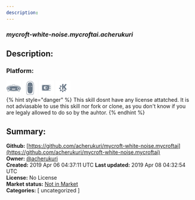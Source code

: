 ```yaml
---
description: 
---
```


### _mycroft-white-noise.mycroftai.acherukuri_  
## Description:  
  
  
  
### Platform:  
 ![Mark I](../.gitbook/assets/mark-1-icon.png)  ![Mark II](../.gitbook/assets/mark-2-icon.png)  ![Picroft](../.gitbook/assets/picroft-icon.png)  ![plasmoid](../.gitbook/assets/kde.png)   
{% hint style="danger" %}
This skill dosnt have any license attatched. It is not adviasable to use this skill nor fork or clone, as you don't know if you are legaly allowed to do so by the auhtor.
{% endhint %}
  
## Summary:  
**Github:** [https://github.com/acherukuri/mycroft-white-noise.mycroftai](https://github.com/acherukuri/mycroft-white-noise.mycroftai)  
**Owner:** [@acherukuri](https://github.com/acherukuri)  
**Created:** 2019 Apr 06 04:37:11 UTC  **Last updated:** 2019 Apr 08 04:32:54 UTC  
**License:** No License  
**Market status:** [Not in Market](https://market.mycroft.ai/skill/)  
**Categories:** [ uncategorized ]   
